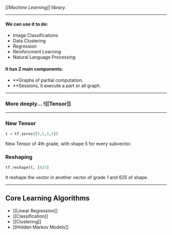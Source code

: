 *[[Machine Learning]] library.*

-------
#### We can use it to do:
- Image Classifications
- Data Clustering
- Regression
- Reinforcment Learning
- Natural Language Processing

#### It has 2 main components:
- **Graphs of partial computation.
- **Sessions, it execute a part or all graph.
-------
### More deeply... ![[Tensor]]
---

### New Tensor

```python
t = tf.zeros([5,5,5,5])
```
New Tensor of 4th grade, with shape 5 for every subvector.

### Reshaping

```python
tf.reshape(t, [625]
```
It reshape the vector in another vector of grade 1 and 625 of shape.

---
## Core Learning Algorithms 

- [[Linear Regression]]
- [[Classification]]
- [[Clustering]]
- [[Hidden Markov Models]]
